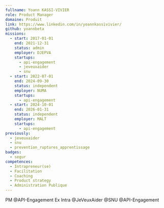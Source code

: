 ```yaml
---
fullname: Yoann KASSI-VIVIER
role: Product Manager
domaine: Produit
link: https://www.linkedin.com/in/yoannkassivivier/
github: yoannbeta
missions:
  - start: 2017-01-01
    end: 2021-12-31
    status: admin
    employer: DJEPVA
    startups:
      - api-engagement
      - jeveuxaider
      - snu
  - start: 2022-07-01
    end: 2024-09-30
    status: independent
    employer: NUMA
    startups:
      - api-engagement
  - start: 2024-10-01
    end: 2026-01-31
    status: independent
    employer: MALT
    startups:
      - api-engagement
previously:
  - jeveuxaider
  - snu
  - prevention_ruptures_apprentissage
badges:
  - segur
competences:
  - Intrapreneur(se)
  - Facilitation
  - Coaching
  - Product strategy
  - Administration Publique
---
```

PM @API-Engagement
Ex Intra @JeVeuxAider @SNU @API-Engagement